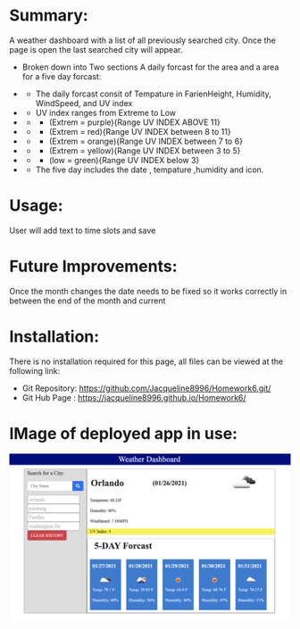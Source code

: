 # Summary:
A weather dashboard with a list of all previously searched city. Once the page is open the last searched city will appear.
* Broken down into Two sections A daily forcast for the area and a area for a five day forcast:

* * The daily forcast consit of Tempature in FarienHeight, Humidity, WindSpeed, and UV index
* * UV index ranges from Extreme to Low 
* * * (Extrem = purple){Range UV INDEX ABOVE 11}
* * * (Extrem = red){Range UV INDEX between 8 to 11}
* * * (Extrem = orange){Range UV INDEX between 7 to 6}
* * * (Extrem = yellow){Range UV INDEX between 3 to 5}
* * * (low = green){Range UV INDEX below 3}

* * The five day includes the date , tempature ,humidity and icon.

# Usage:
User will add text to time slots and save

# Future Improvements:
Once the month changes the date needs to be fixed so it works correctly in between the end of the month and current 

# Installation:
  There is no installation required for this page, all files can be viewed at the following link:
* Git Repository: https://github.com/Jacqueline8996/Homework6.git/
* Git Hub Page : https://jacqueline8996.github.io/Homework6/

# IMage of deployed app in use:
![alt text](Asset/Images/DashboardIMG.png)

